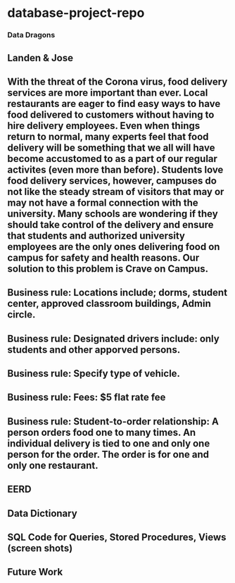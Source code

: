 # database-project-repo
### Data Dragons

## Landen & Jose


## With the threat of the Corona virus, food delivery services are more important than ever.  Local restaurants are eager to find easy ways to have food delivered to customers without having to hire delivery employees. Even when things return to normal, many experts feel that food delivery will be something that we all will have become accustomed to as a part of our regular activites (even more than before). Students love food delivery services, however, campuses do not like the steady stream of visitors that may or  may not have a formal connection with the university. Many schools are wondering if they should take control of the delivery and ensure that students and authorized university employees are the only ones delivering food on campus for safety and health reasons. Our solution to this problem is Crave on Campus.


## Business rule: Locations include; dorms, student center, approved classroom buildings, Admin circle.
## Business rule: Designated drivers include: only students and other apporved persons.
## Business rule: Specify type of vehicle.
## Business rule: Fees: $5 flat rate fee
## Business rule: Student-to-order relationship: A person orders food one to many times.  An individual delivery is tied to one and only one person for the order.  The order is for one and only one restaurant.  
## EERD
## Data Dictionary
## SQL Code for Queries, Stored Procedures, Views (screen shots)
## Future Work
